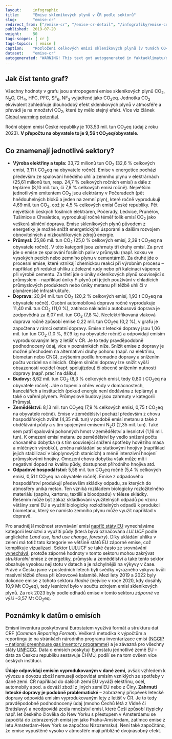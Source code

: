 ```yaml
---
layout:     infographic
title:      "Emise skleníkových plynů v ČR podle sektorů"
slug:       "emise-cr"
redirect_from: ["/emise-cr", "/emise-cr-detail", "/infografiky/emise-cr-detail"]
published:  2019-07-20
weight:     50
tags-scopes: [ cr ]
tags-topics: [ emise ]
caption:    "Rozložení celkových emisí skleníkových plynů (v tunách CO<sub>2</sub> ekvivalentu) v ČR za rok 2023 v jednotlivých sektorech lidské činnosti. Roční objem emisí České republiky je 103,53 mil. tun (údaj z roku 2023). V přepočtu na obyvatele to je 9,56 t CO<sub>2</sub>eq/obyvatele."
dataset:    "emise-cr"
autogenerated: "WARNING! This text got autogenerated in faktaoklimatu/data-analysis on 2025-09-18. Do not change here, fix it in the source notebook."
---
```


## Jak číst tento graf?

Všechny hodnoty v grafu jsou <glossary id="antropogennisklenikoveplyny">antropogenní emise</glossary> skleníkových plynů CO<sub>2</sub>, N<sub>2</sub>O, CH<sub>4</sub>, HFC, PFC, SF<sub>6</sub>, NF<sub>3</sub> vyjádřené jako <glossary id="co2eq">CO<sub>2</sub>eq</glossary>. Jednotka CO<sub>2</sub> ekvivalent zohledňuje dlouhodobý efekt skleníkových plynů v atmosféře a převádí je na množství CO<sub>2</sub>, které by mělo stejný efekt. Více viz článek [Global warming potential](https://en.wikipedia.org/wiki/Global_warming_potential).

Roční objem emisí České republiky je 103,53 mil. tun CO<sub>2</sub>eq (údaj z roku 2023). __V přepočtu na obyvatele to je 9,56 t CO<sub>2</sub>eq/obyvatele.__

## Co znamenají jednotlivé sektory?

* __Výroba elektřiny a tepla:__ 33,72 milionů tun CO<sub>2</sub> (32,6 % celkových emisí, 3,11 t CO<sub>2</sub>eq na obyvatele ročně). Emise v energetice pochází především ze spalování hnědého uhlí a zemního plynu v elektrárnách (25,61 milionů tun, resp. 24,7 % celkových ročních emisí) a dále z tepláren (8,10 mil. tun, či 7,8 % celkových emisí ročně). Největším jednotlivým emitentem CO<sub>2</sub> jsou elektrárny v Počeradech (pět hnědouhelných bloků a jeden na zemní plyn), které ročně vyprodukují 4,69 mil. tun CO<sub>2</sub>, což je 4,5 % celkových emisí České republiky. Pět největších českých fosilních elektráren, Počerady, Ledvice, Prunéřov, Tušimice a Chvaletice, vyprodukují ročně téměř tolik emisí CO<sub>2</sub> jako veškerá silniční doprava. Emise skleníkových plynů původem z energetiky je možné snížit energetickými úsporami a dalším rozvojem obnovitelných a nízkouhlíkových zdrojů energie.
* __Průmysl:__ 25,86 mil. tun CO<sub>2</sub> (25,0 % celkových emisí, 2,39 t CO<sub>2</sub>eq na obyvatele ročně). V této kategorii jsou zahrnuty tři druhy emisí. Za prvé jde o emise ze spalování fosilních paliv v průmyslu (např. koksu ve vysokých pecích nebo zemního plynu v cementárně). Za druhé jde o procesní emise, které vznikají chemickou reakcí při výrobním procesu – například při redukci uhlíku z železné rudy nebo při kalcinaci vápence při výrobě cementu. Za třetí jde o úniky skleníkových plynů související s průmyslem – například úniky F-plynů při jejich používání v chladících průmyslových produktech nebo úniky metanu při těžbě uhlí či v plynárenské infrastruktuře.
* __Doprava:__ 20,94 mil. tun CO<sub>2</sub> (20,2 % celkových emisí, 1,93 t CO<sub>2</sub>eq na obyvatele ročně). Osobní automobilová doprava ročně vyprodukuje 11,40 mil. tun CO<sub>2</sub> (11,0 %), zatímco nákladní a autobusová doprava je zodpovědná za 8,07 mil. tun CO<sub>2</sub> (7,8 %). Neelektrifikovaná vlaková doprava ročně způsobí emise 0,22 mil. tun CO<sub>2</sub>eq (0,2 %), v grafu je započtena v rámci ostatní dopravy. Emise z letecké dopravy jsou 1,06 mil. tun tun CO<sub>2</sub> (1,0 %, 97,9 kg na obyvatele ročně) a odpovídají emisím vyprodukovaným lety z letišť v ČR. Je to tedy pravděpodobně podhodnocený údaj, více v poznámkách níže. Snížit emise z dopravy je možné přechodem na alternativní druhy pohonu (např. na elektřinu, biometan nebo CNG), zvýšením podílu hromadné dopravy a snížením počtu vozidel na silnicích. Objem silniční dopravy lze snížit vyšší obsazeností vozidel (např. spolujízdou) či obecně snížením nutnosti dopravy (např. prací na dálku).
* __Budovy:__ 8,62 mil. tun CO<sub>2</sub> (8,3 % celkových emisí, tedy 0,80 t CO<sub>2</sub>eq na obyvatele ročně). Jde o topení a ohřev vody v domácnostech, kancelářích a institucích (pokud energie není dodávána z teplárny) a také o vaření plynem. Průmyslové budovy jsou zahrnuty v kategorii Průmysl.
* __Zemědělství:__ 8,13 mil. tun CO<sub>2</sub>eq (7,9 % celkových emisí, 0,75 t CO<sub>2</sub>eq na obyvatele ročně). Emise v zemědělství pochází především z chovu hospodářských zvířat (4,35 mil. tun) v podobě emisí metanu a také z obdělávání půdy a s tím spojenými emisemi N<sub>2</sub>O (2,35 mil. tun). Také sem patří spalování pohonných hmot v zemědělství a lesnictví (1,16 mil. tun). K omezení emisí metanu ze zemědělství by vedlo snížení počtu chovaného dobytka (a s tím související snížení spotřeby hovězího masa a mléčných výrobků), změna nakládání se statkovými hnojivy (například jejich stabilizací v bioplynových stanicích) a méně intenzivní hnojení průmyslovými hnojivy. Omezení chovu dobytka však může mít i negativní dopad na kvalitu půdy, dostupnost přírodního hnojiva atd.
* __Odpadové hospodářství:__ 5,58 mil. tun CO<sub>2</sub>eq ročně (5,4 % celkových emisí, 0,51 t CO<sub>2</sub>eq na obyvatele ročně). Emise z odpadového hospodářství produkují především skládky odpadu, ze kterých do atmosféry uniká metan. Ten vzniká rozkladem biologicky rozložitelného materiálu (papíru, kartonu, textilií a bioodpadu) v tělese skládky. Řešením může být zákaz skládkování využitelných odpadů po vzoru většiny zemí EU a využití biologicky rozložitelných odpadů k produkci biometanu, který se namísto zemního plynu může využít například v dopravě.

Pro snadnější možnost srovnávání emisí [napříč státy EU](/infografiky/emise-vybrane-staty) vynecháváme kategorii lesnictví a využití půdy (která bývá označována _LULUCF_ podle anglického _Land use, land use change, forestry_). Díky ukládání uhlíku v zeleni má totiž tato kategorie ve většině států EU záporné emise, což komplikuje vizualizaci. Sektor LULUCF se také často ze srovnávání [vynechává](https://climateactiontracker.org/methodology/land-use-and-forestry/), protože záporné hodnoty v tomto sektoru mohou zakrývat _strukturální_ emise z energetiky, průmyslu a zemědělství a také tento sektor obsahuje vysokou nejistotu v datech a je náchylnější na výkyvy v čase. Právě v Česku jsme v posledních letech byli svědky výrazného výkyvu kvůli masivní těžbě dřeva při kůrovcové kalamitě. Mezi lety 2019 a 2022 byly dokonce emise z tohoto sektoru _kladné_ (nejvíce v roce 2020, kdy dosáhly 10,9 Mt CO<sub>2</sub>eq), tedy lesnictví bylo v součtu zdrojem emisí skleníkových plynů. Za rok 2023 byly podle odhadů emise v tomto sektoru _záporné_ ve výši −3,57 Mt CO<sub>2</sub>eq.

## Poznámky k datům o emisích

Emisní inventura poskytovaná Eurostatem využívá formát a strukturu dat CRF (_Common Reporting Format_). Veškerá metodika k výpočtům a reportingu je na stránkách národního programu inventarizace emisí ([NGGIP – national greenhouse gas inventory programme](https://www.ipcc-nggip.iges.or.jp/)) a je závazná pro všechny státy [UNFCCC](https://cs.wikipedia.org/wiki/R%C3%A1mcov%C3%A1_%C3%BAmluva_OSN_o_zm%C4%9Bn%C4%9B_klimatu). Data o emisích poskytují Eurostatu jednotlivé země EU – data za Českou republiku sestavuje ČHMÚ, podílí se na tom ovšem více českých institucí.

**Údaje odpovídají emisím vyprodukovaným v dané zemi**, avšak vzhledem k vývozu a dovozu zboží nemusejí odpovídat emisím vzniklých ze spotřeby v dané zemi. ČR například do dalších zemí EU vyváží elektřinu, ocel, automobily apod. a dováží zboží z jiných zemí EU nebo z Číny. **Zahrnutí letecké dopravy je podobně problematické** – zobrazený příspěvek letecké dopravy odpovídá emisím vyprodukovaným lety z letišť v ČR. Je to tedy pravděpodobně podhodnocený údaj (mnoho Čechů létá z Vídně či Bratislavy) a neodpovídá zcela množství emisí, které Češi způsobí (typicky např. let českého člověka do New Yorku s přestupem v Amsterdamu se započítá do zobrazených emisí jen jako Praha–Amsterdam, zatímco emise z letu Amsterdam–New York se započtou Nizozemsku). Není také započítáno, že emise vypuštěné vysoko v atmosféře mají přibližně dvojnásobný efekt.

